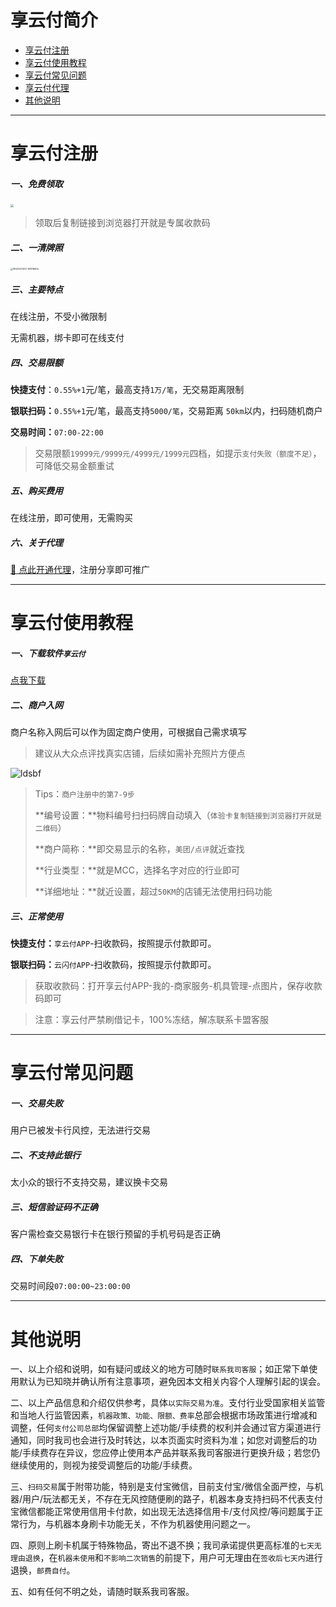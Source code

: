 # 享云付简介

- [享云付注册](#享云付码牌注册)
- [享云付使用教程](#享云付使用教程)
- [享云付常见问题](#享云付常见问题)
- [享云付代理](agent/ldxyf.md)
- [其他说明](#其他说明)

---

# 享云付注册

##### 一、免费领取

[<img src="https://wiki.zjkmkj.com/media/202312240030149.png" style="zoom:33%;" />](http://u.zjkm.xyz/X5CJy)

> 领取后复制链接到浏览器打开就是专属收款码

##### 二、一清牌照

<img src="https://wiki.zjkmkj.com/media/202210101620059.png" alt="WX20221010-161918@2x" style="zoom: 25%;" />

##### 三、主要特点

在线注册，不受小微限制

无需机器，绑卡即可在线支付

##### 四、交易限额

**快捷支付**：`0.55%+1`元/笔，最高支持`1万/笔`，无交易距离限制

**银联扫码：**`0.55%+1`元/笔，最高支持`5000/笔`，交易距离 `50km`以内，扫码随机商户

**交易时间：**`07:00-22:00`

>交易限额`19999元/9999元/4999元/1999元`四档，如提示`支付失败（额度不足）`，可降低交易金额重试

##### 五、购买费用

在线注册，即可使用，无需购买

##### 六、关于代理

[:link: 点此开通代理](agent/ldxyf.md)，注册分享即可推广

------

# 享云付使用教程

##### 一、下载软件`享云付`

[点我下载](https://xz.umpay.com/foffical/#/)

##### 二、商户入网

商户名称入网后可以作为固定商户使用，可根据自己需求填写

> 建议从大众点评找真实店铺，后续如需补充照片方便点

![ldsbf](https://wiki.zjkmkj.com/media/202312221437213.jpeg)

> Tips：`商户注册中的第7-9步`
>
> **编号设置：**物料编号扫扫码牌自动填入（`体验卡复制链接到浏览器打开就是二维码`）
>
> **商户简称：**即交易显示的名称，`美团/点评`就近查找
>
> **行业类型：**就是MCC，选择名字对应的行业即可
>
> **详细地址：**就近设置，超过`50KM`的店铺无法使用扫码功能

##### 三、正常使用

**快捷支付：**`享云付APP`-扫收款码，按照提示付款即可。

**银联扫码：**`云闪付APP`-扫收款码，按照提示付款即可。

> 获取收款码：打开享云付APP-我的-商家服务-机具管理-点图片，保存收款码即可

> 注意：享云付严禁刷借记卡，100%冻结，解冻联系卡盟客服

------

# 享云付常见问题

##### 一、交易失败

用户已被发卡行风控，无法进行交易

##### 二、不支持此银行

太小众的银行不支持交易，建议换卡交易

##### 三、短信验证码不正确

客户需检查交易银行卡在银行预留的手机号码是否正确

##### 四、下单失败

交易时间段`07:00:00~23:00:00`

---

# 其他说明

一、以上介绍和说明，如有疑问或歧义的地方可随时`联系我司客服`；如正常下单使用默认为已知晓并确认所有注意事项，避免因本文相关内容个人理解引起的误会。

二、以上产品信息和介绍仅供参考，具体`以实际交易为准`。支付行业受国家相关监管和当地人行监管因素，`机器政策、功能、限额、费率`总部会根据市场政策进行增减和调整，任何`支付公司总部`均保留调整上述功能/手续费的权利并会通过官方渠道进行通知，同时我司也会进行及时转达，以本页面实时资料为准；如您对调整后的功能/手续费存在异议，您应停止使用本产品并联系我司客服进行更换升级；若您仍继续使用的，则视为接受调整后的功能/手续费。

三、`扫码交易`属于附带功能，特别是支付宝微信，目前支付宝/微信全面严控，与机器/用户/玩法都无关，不存在无风控随便刷的路子，机器本身支持扫码不代表支付宝微信都能正常使用信用卡付款，如出现无法选择信用卡/支付风控/等问题属于正常行为，与机器本身刷卡功能无关，不作为机器使用问题之一。

四、原则上刷卡机属于特殊物品，寄出不退不换；我司承诺提供更高标准的`七天无理由退换`，在`机器未使用`和`不影响二次销售`的前提下，用户可无理由在`签收后七天内`进行退换，`邮费自付`。

五、如有任何不明之处，请随时联系我司客服。
